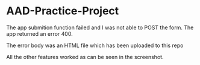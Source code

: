 # AAD-Practice-Project
The app submition function failed and I was not able to POST the form. The app returned an error 400.

The error body was an HTML file which has been uploaded to this repo

All the other features worked as can be seen in the screenshot.
